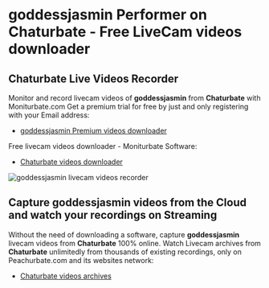 # goddessjasmin Performer on Chaturbate - Free LiveCam videos downloader

## Chaturbate Live Videos Recorder

Monitor and record livecam videos of **goddessjasmin** from **Chaturbate** with Moniturbate.com
Get a premium trial for free by just and only registering with your Email address:
* [goddessjasmin Premium videos downloader](https://moniturbate.com/request-demo-licence-key.html)

Free livecam videos downloader - Moniturbate Software:
* [Chaturbate videos downloader](https://moniturbate.com/moniturbate-download-software.html)

![goddessjasmin livecam videos recorder](https://peachurnet.com/templates/moniturbate-software.png)


## Capture goddessjasmin videos from the Cloud and watch your recordings on Streaming

Without the need of downloading a software, capture **goddessjasmin** livecam videos from **Chaturbate** 100% online.
Watch Livecam archives from **Chaturbate** unlimitedly from thousands of existing recordings, only on Peachurbate.com and its websites network:
* [Chaturbate videos archives](https://peachurnet.com/)